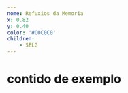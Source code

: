 ```yaml
---
nome: Refuxios da Memoria
x: 0.82
y: 0.40
color: '#C0C0C0'
children:
    - SELG
---
```

# contido de exemplo